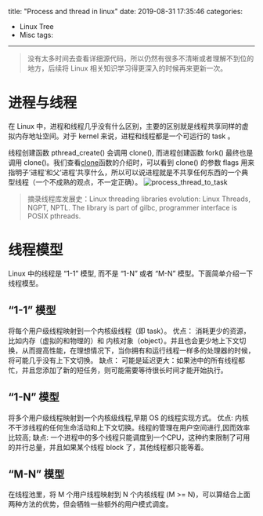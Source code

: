 title: "Process and thread in linux"
date: 2019-08-31 17:35:46
categories:
- Linux Tree
- Misc
tags:
---
> 没有太多时间去查看详细源代码，所以仍然有很多不清晰或者理解不到位的地方，后续将 Linux 相关知识学习得更深入的时候再来更新一次。  

# 进程与线程
在 Linux 中，进程和线程几乎没有什么区别，主要的区别就是线程共享同样的虚拟内存地址空间。对于 kernel 来说，进程和线程都是一个可运行的 task 。

线程创建函数 pthread_create() 会调用 clone(), 而进程创建函数 fork() 最终也是调用 clone()。我们查看[clone](https://linux.die.net/man/2/clone)函数的介绍时，可以看到 clone() 的参数 flags 用来指明子‘进程’和父‘进程’共享什么，所以可以说进程就是不共享任何东西的一个典型线程（一个不成熟的观点，不一定正确）。
![process_thread_to_task](https://andylee-1258982386.cos.ap-chengdu.myqcloud.com/linux/process_thread_to_task.jpeg)  
> 摘录线程库发展史：Linux threading libraries evolution: Linux Threads, NGPT, NPTL. The library is part of gilbc, programmer interface is POSIX pthreads.  


# 线程模型
<!--more-->
Linux 中的线程是 “1-1” 模型, 而不是 “1-N” 或者 “M-N” 模型。下面简单介绍一下线程模型。

## “1-1” 模型

将每个用户级线程映射到一个内核级线程（即 task）。
优点：
消耗更少的资源，比如内存（虚拟的和物理的）和 内核对象（object）。并且也会更少地上下文切换，从而提高性能，在理想情况下，当你拥有和运行线程一样多的处理器的时候，将可能几乎没有上下文切换。
缺点：
可能是延迟更大：如果池中的所有线程都忙，并且您添加了新的短任务，则可能需要等待很长时间才能开始执行。

## “1-N” 模型
将多个用户级线程映射到一个内核级线程,早期 OS 的线程实现方式。
优点: 
内核不干涉线程的任何生命活动和上下文切换。线程的管理在用户空间进行,因而效率比较高;
缺点: 
一个进程中的多个线程只能调度到一个CPU，这种约束限制了可用的并行总量，并且如果某个线程 block 了，其他线程都只能等着。

## “M-N” 模型
在线程池里，将 M 个用户线程映射到 N 个内核线程 (M >= N)，可以算结合上面两种方法的优势，但会牺牲一些额外的用户模式调度。





